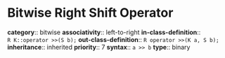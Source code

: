 # Bitwise Right Shift Operator

**category**:: bitwise
**associativity**:: left-to-right
**in-class-definition**:: `R K::operator >>(S b);`
**out-class-definition**:: `R operator >>(K a, S b);`
**inheritance**:: inherited
**priority**:: 7
**syntax**:: `a >> b`
**type**:: binary
